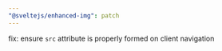 ```yaml
---
"@sveltejs/enhanced-img": patch
---
```


fix: ensure `src` attribute is properly formed on client navigation
